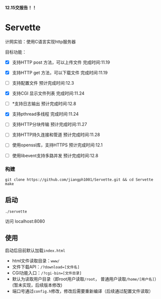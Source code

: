 **12.15交报告！！**

# Servette

计网实验：使用C语言实现http服务器

目标功能：
- [x] 支持HTTP post 方法，可以上传文件 完成时间:11.19
- [x] 支持HTTP get  方法，可以下载文件 完成时间:11.19
- [ ] 支持配置文件 预计完成时间:12.3
- [x] 支持CGI 显示文件列表 完成时间:11.24
- [ ] *支持日志输出 预计完成时间:12.8
- [x] 支持pthread多线程 完成时间:11.24
- [ ] 支持HTTP分块传输 预计完成时间:11.27
- [ ] 支持HTTP持久连接和管道 预计完成时间:11.28
- [ ] 使用openssl库，支持HTTPS 预计完成时间:12.1
- [ ] 使用libevent支持多路并发 预计完成时间:12.8


### 构建

```
git clone https://github.com/jiangph1001/Servette.git && cd Servette
make
```

## 启动
```
./servette
```
访问
localhost:8080

## 使用

启动后目前默认加载`index.html`  


- html文件读取目录：`www/`
- 文件下载API：`/?download=[文件名] ` 
- CGI功能入口：`/?cgi-bin=[文件目录]`  
- 默认为读取用户目录（即root用户读取`/root`， 普通用户读取`/home/[用户名]`）(暂未实现，后续版本修改)  
- 端口号通过`config.h`修改，修改后需要重新编译（后续通过配置文件读取）




